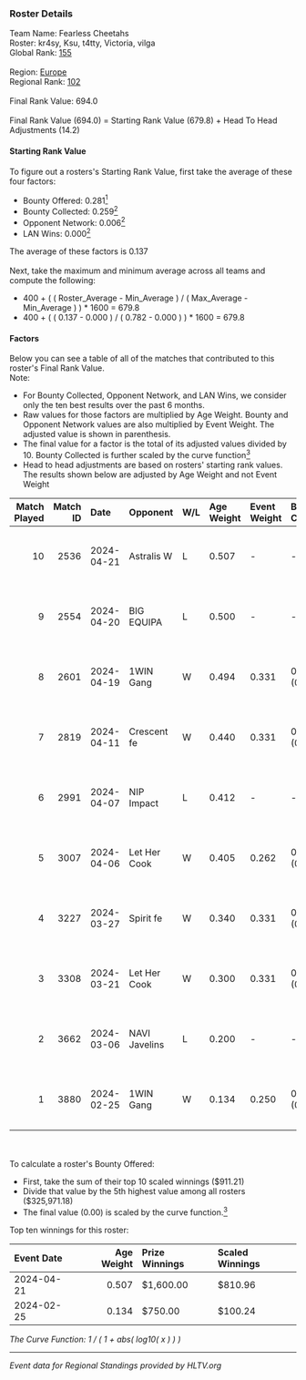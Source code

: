 ### Roster Details<br />
Team Name: Fearless Cheetahs<br />
Roster: kr4sy, Ksu, t4tty, Victoria, vilga<br />
Global Rank: [155](../standings_global.md)<br />
<br />
Region: [Europe]( ../standings_europe.md)<br />
Regional Rank: [102]( ../standings_europe.md)<br />
<br />
Final Rank Value:  694.0<br />
<br />
Final Rank Value (694.0) = Starting Rank Value (679.8) + Head To Head Adjustments (14.2)<br />

#### Starting Rank Value<br />
To figure out a rosters's Starting Rank Value, first take the average of these four factors:<br />
- Bounty Offered: 0.281[<sup>1</sup>](#table2)
- Bounty Collected: 0.259[<sup>2</sup>](#table1)
- Opponent Network: 0.006[<sup>2</sup>](#table1)
- LAN Wins: 0.000[<sup>2</sup>](#table1)

The average of these factors is 0.137<br />
<br />
Next, take the maximum and minimum average across all teams and compute the following:<br />
- 400 + ( ( Roster_Average - Min_Average ) / ( Max_Average - Min_Average ) ) * 1600 = 679.8
- 400 + ( ( 0.137 - 0.000 ) / ( 0.782 - 0.000 ) ) * 1600 = 679.8


#### Factors<br />
Below you can see a table of all of the matches that contributed to this roster's Final Rank Value.<br />
Note:<br />

- For Bounty Collected, Opponent Network, and LAN Wins, we consider only the ten best results over the past 6 months.
- Raw values for those factors are multiplied by Age Weight. Bounty and Opponent Network values are also multiplied by Event Weight. The adjusted value is shown in parenthesis.
- The final value for a factor is the total of its adjusted values divided by 10. Bounty Collected is further scaled by the curve function[<sup>3</sup>](#curveFunction)
- Head to head adjustments are based on rosters' starting rank values. The results shown below are adjusted by Age Weight and not Event Weight
<span id="table1"></span><br />


| Match Played | Match ID | Date       | Opponent      | W/L | Age Weight | Event Weight | Bounty Collected | Opponent Network | LAN Wins  | H2H Adj. | Roster                             |
| -: | -: | :- | :- | :- | :- | :- | :- | :- | :- | -: | :- |
|           10 |     2536 | 2024-04-21 | Astralis W    | L   | 0.507      | -            | -                | -                | -         |    -8.75 | kr4sy, Ksu, t4tty, Victoria, vilga |
|            9 |     2554 | 2024-04-20 | BIG EQUIPA    | L   | 0.500      | -            | -                | -                | -         |    -6.29 | kr4sy, Ksu, t4tty, Victoria, vilga |
|            8 |     2601 | 2024-04-19 | 1WIN Gang     | W   | 0.494      | 0.331        | 0.001 (0.000)    | 0.018 (0.003)    | 0 (0.000) |     6.75 | kr4sy, Ksu, t4tty, Victoria, vilga |
|            7 |     2819 | 2024-04-11 | Crescent fe   | W   | 0.440      | 0.331        | 0.005 (0.001)    | 0.081 (0.012)    | 0 (0.000) |     6.04 | kr4sy, Ksu, t4tty, Victoria, vilga |
|            6 |     2991 | 2024-04-07 | NIP Impact    | L   | 0.412      | -            | -                | -                | -         |    -6.21 | kr4sy, Ksu, t4tty, Victoria, vilga |
|            5 |     3007 | 2024-04-06 | Let Her Cook  | W   | 0.405      | 0.262        | 0.060 (0.006)    | 0.150 (0.016)    | 0 (0.000) |    10.01 | kr4sy, Ksu, t4tty, Victoria, vilga |
|            4 |     3227 | 2024-03-27 | Spirit fe     | W   | 0.340      | 0.331        | 0.005 (0.001)    | 0.145 (0.016)    | 0 (0.000) |     5.08 | kr4sy, Ksu, t4tty, Victoria, vilga |
|            3 |     3308 | 2024-03-21 | Let Her Cook  | W   | 0.300      | 0.331        | 0.060 (0.006)    | 0.150 (0.015)    | 0 (0.000) |     7.58 | kr4sy, Ksu, t4tty, Victoria, vilga |
|            2 |     3662 | 2024-03-06 | NAVI Javelins | L   | 0.200      | -            | -                | -                | -         |    -1.96 | kr4sy, Ksu, t4tty, Victoria, vilga |
|            1 |     3880 | 2024-02-25 | 1WIN Gang     | W   | 0.134      | 0.250        | 0.001 (0.000)    | 0.018 (0.001)    | 0 (0.000) |     1.99 | kr4sy, Ksu, t4tty, Victoria, vilga |

<br />
<span id="table2"></span><br />
To calculate a roster's Bounty Offered:<br />

- First, take the sum of their top 10 scaled winnings ($911.21)
- Divide that value by the 5th highest value among all rosters ($325,971.18)
- The final value (0.00) is scaled by the curve function.[<sup>3</sup>](#curveFunction)

Top ten winnings for this roster:<br />

| Event Date | Age Weight | Prize Winnings | Scaled Winnings |
| :- | -: | :- | :- |
| 2024-04-21 |      0.507 | $1,600.00      | $810.96         |
| 2024-02-25 |      0.134 | $750.00        | $100.24         |


<span id="curveFunction"></span>_The Curve Function: 1 / ( 1 + abs( log10( x ) ) )_<br />

---
_Event data for Regional Standings provided by HLTV.org_<br />
